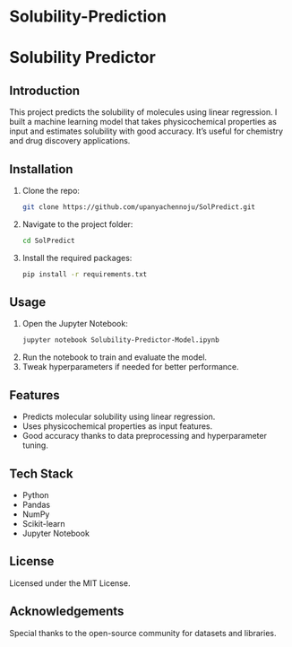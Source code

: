 # Solubility-Prediction

# Solubility Predictor

## Introduction
This project predicts the solubility of molecules using linear regression. I built a machine learning model that takes physicochemical properties as input and estimates solubility with good accuracy. It’s useful for chemistry and drug discovery applications.

## Installation
1. Clone the repo:
   ```bash
   git clone https://github.com/upanyachennoju/SolPredict.git
   ```
2. Navigate to the project folder:
   ```bash
   cd SolPredict
   ```
3. Install the required packages:
   ```bash
   pip install -r requirements.txt
   ```

## Usage
1. Open the Jupyter Notebook:
   ```bash
   jupyter notebook Solubility-Predictor-Model.ipynb
   ```
2. Run the notebook to train and evaluate the model.
3. Tweak hyperparameters if needed for better performance.

## Features
- Predicts molecular solubility using linear regression.
- Uses physicochemical properties as input features.
- Good accuracy thanks to data preprocessing and hyperparameter tuning.

## Tech Stack
- Python
- Pandas
- NumPy
- Scikit-learn
- Jupyter Notebook

## License
Licensed under the MIT License.

## Acknowledgements
Special thanks to the open-source community for datasets and libraries.

